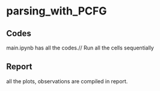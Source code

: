 # parsing_with_PCFG
## Codes
main.ipynb has all the codes.// Run all the cells sequentially
## Report
all the plots, observations are compiled in report.
